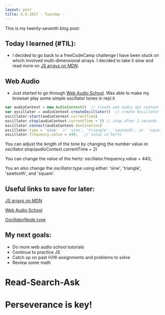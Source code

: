 ```yaml
---
layout: post
title: 5.9.2017 - Tuesday - 
---
```


This is my twenty-seventh blog post:

## Today I learned (#TIL):   

- I decided to go back to a freeCodeCamp challenge I have been stuck on which involved multi-dimensional arrays.  I decided to take it slow and read more on [JS arrays on MDN](https://developer.mozilla.org/en-US/docs/Web/JavaScript/Reference/Global_Objects/Array).


## Web Audio

- Just started to go through [Web Audio School](https://mmckegg.github.io/web-audio-school/).  Was able to make my browser play some simple oscillator tones in repl.it

```javascript
var audioContext = new AudioContext()  // create web audio api context
var oscillator = audioContext.createOscillator()  // create Oscillator node
oscillator.start(audioContext.currentTime)
oscillator.stop(audioContext.currentTime + 5) // stop after 2 seconds
oscillator.connect(audioContext.destination)
oscillator.type = 'sine'  // 'sine', 'triangle', 'sawtooth', or  'square'.
oscillator.frequency.value = 440;   // value in hertz
```

You can adjust the length of the tone by changing the number value in:   
oscillator.stop(audioContext.currentTime + 2) 

You can change the value of the hertz:  oscillator.frequency.value = 440;  

You an also change the oscillator.type using either:
'sine', 'triangle', 'sawtooth', and 'square'.



## Useful links to save for later:

[JS arrays on MDN](https://developer.mozilla.org/en-US/docs/Web/JavaScript/Reference/Global_Objects/Array)

[Web Audio School](https://mmckegg.github.io/web-audio-school/)

[OscillatorNode.type](https://developer.mozilla.org/en-US/docs/Web/API/OscillatorNode/type)

## My next goals:

- Do more web audio school tutorials
- Continue to practice JS
- Catch up on past H/W assignments and problems to solve
- Review some math


# Read-Search-Ask

# Perseverance is key!








